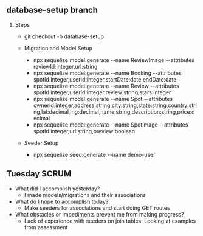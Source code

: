 ## database-setup branch
1. Steps
    - git checkout -b database-setup

    - Migration and Model Setup

        - npx sequelize model:generate --name ReviewImage --attributes reviewId:integer,url:string
        - npx sequelize model:generate --name Booking --attributes spotId:integer,userId:integer,startDate:date,endDate:date
        - npx sequelize model:generate --name Review --attributes spotId:integer,userId:integer,review:string,stars:integer
        - npx sequelize model:generate --name Spot --attributes ownerId:integer,address:string,city:string,state:string,country:string,lat:decimal,lng:decimal,name:string,description:string,price:decimal
        - npx sequelize model:generate --name SpotImage --attributes spotId:integer,url:string,preview:boolean

    - Seeder Setup

        - npx sequelize seed:generate --name demo-user


## Tuesday SCRUM
  - What did I accomplish yesterday?
    - I made models/migrations and their associations
  - What do I hope to accomplish today?
    - Make seeders for associations and start doing GET routes
  - What obstacles or impediments prevent me from making progress?
    - Lack of experience with seeders on join tables. Looking at examples from assessment
